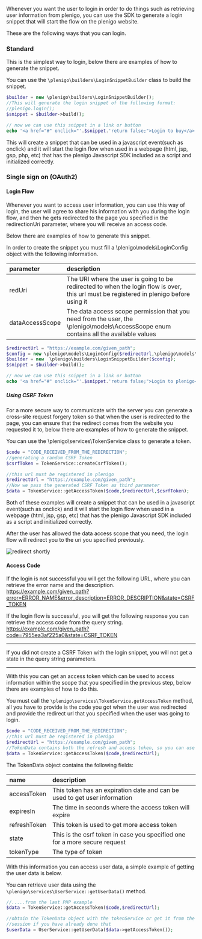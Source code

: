 Whenever you want the user to login in order to do things such as retrieving user information from plenigo, you can use the SDK to generate a login snippet that will start the flow on the plenigo website.

These are the following ways that you can login.

### Standard

This is the simplest way to login, below there are examples of how to generate the snippet.

You can use the `\plenigo\builders\LoginSnippetBuilder` class to build the snippet.

```php
$builder = new \plenigo\builders\LoginSnippetBuilder();
//This will generate the login snippet of the following format:
//plenigo.login();
$snippet = $builder->build();

// now we can use this snippet in a link or button
echo '<a href="#" onclick="'.$snippet.'return false;">Login to buy</a>';
```

This will create a snippet that can be used in a javascript event(such as onclick) and it will start the login flow when used in a webpage (html, jsp, gsp, php, etc) that has the plenigo Javascript SDK included as a script and initialized correctly.

### Single sign on (OAuth2)

#### Login Flow

Whenever you want to access user information, you can use this way of login, the user will agree to share his information with you during the login flow, and then he gets redirected to the page you specified in the redirectionUri parameter, where you will receive an access code.

Below there are examples of how to generate this snippet.

In order to create the snippet you must fill a \plenigo\models\LoginConfig object with the following information.

|parameter|description|
|:--------|:----------|
|redUri|The URI where the user is going to be redirected to when the login flow is over, this url must be registered in plenigo before using it|
|dataAccessScope|The data access scope permission that you need from the user, the \plenigo\models\AccessScope enum contains all the available values|

```php
$redirectUrl = "https://example.com/given_path";
$config = new \plenigo\models\LoginConfig($redirectUrl,\plenigo\models\AccessScope::PROFILE);
$builder = new  \plenigo\builders\LoginSnippetBuilder($config);
$snippet = $builder->build();

// now we can use this snippet in a link or button
echo '<a href="#" onclick="'.$snippet.'return false;">Login to plenigo</a>';
```

##### Using CSRF Token

For a more secure way to communicate with the server you can generate a cross-site request forgery token so that when the user is redirected to the page, you can ensure that the redirect comes from the website you requested it to, below there are examples of how to generate the snippet.

You can use the \plenigo\services\TokenService class to generate a token.

```php
$code = "CODE_RECEIVED_FROM_THE_REDIRECTION";
//generating a random CSRF Token
$csrfToken = TokenService::createCsrfToken();

//this url must be registered in plenigo
$redirectUrl = "https://example.com/given_path";
//Now we pass the generated CSRF Token as third parameter
$data = TokenService::getAccessToken($code,$redirectUrl,$csrfToken);
```

Both of these examples will create a snippet that can be used in a javascript event(such as onclick) and it will start the login flow when used in a webpage (html, jsp, gsp, etc) that has the plenigo Javascript SDK included as a script and initialized correctly.

After the user has allowed the data access scope that you need, the login flow will redirect you to the uri you specified previously.

![redirect shortly](https://www.plenigo.com/assets/marketing/redirect-shortly.jpeg)

#### Access Code

If the login is not successful you will get the following URL, where you can retrieve the error name and the description.
https://example.com/given_path?error=ERROR_NAME&error_description=ERROR_DESCRIPTION&state=CSRF_TOKEN

If the login flow is successful, you will get the following response you can retrieve the access code from the query string.
https://example.com/given_path?code=7955ea3af225a0&state=CSRF_TOKEN

***
If you did not create a CSRF Token with the login snippet, you will not get a state in the query string parameters. 
***

With this you can get an access token which can be used to access information within the scope that you specified in the previous step, below there are examples of how to do this.

You must call the `\plenigo\services\TokenService.getAccessToken` method, all you have to provide is the code you got when the user was redirected and provide the redirect url that you specified when the user was going to login.

```php
$code = "CODE_RECEIVED_FROM_THE_REDIRECTION";
//this url must be registered in plenigo
$redirectUrl = "https://example.com/given_path";
//TokenData contains both the refresh and access token, so you can use it
$data = TokenService::getAccessToken($code,$redirectUrl);
```

The TokenData object contains the following fields:

|name|description|
|:---|:----------|
|accessToken|This token has an expiration date and can be used to get user information|
|expiresIn|The time in seconds where the access token will expire|
|refreshToken|This token is used to get more access token|
|state|This is the csrf token in case you specified one for a more secure request|
|tokenType|The type of token|

With this information you can access user data, a simple example of getting the user data is below.

You can retrieve user data using the `\plenigo\services\UserService::getUserData()` method.

```php
//.....from the last PHP example
$data = TokenService::getAccessToken($code,$redirectUrl);

//obtain the TokenData object with the tokenService or get it from the
//session if you have already done that
$userData = UserService::getUserData($data->getAccessToken());
```